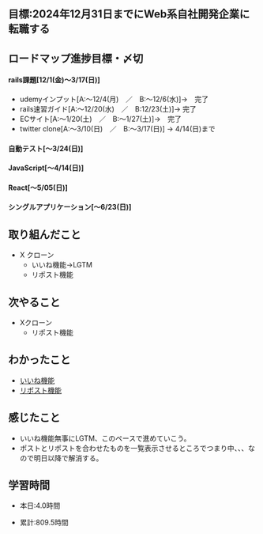 ## 目標:2024年12月31日までにWeb系自社開発企業に転職する

## ロードマップ進捗目標・〆切
#### rails課題[12/1(金)～3/17(日)]
* udemyインプット[A:～12/4(月)　／　B:～12/6(水)]→　完了
* rails速習ガイド[A:～12/20(水)　／　B:12/23(土)]→  完了
* ECサイト[A:～1/20(土)　／　B:～1/27(土)]→　完了
* twitter clone[A:～3/10(日)　／　B:～3/17(日)] → 4/14(日)まで

#### 自動テスト[～3/24(日)]
#### JavaScript[～4/14(日)]
#### React[～5/05(日)]
#### シングルアプリケーション[～6/23(日)]


## 取り組んだこと
- X クローン
  - いいね機能→LGTM
  - リポスト機能



## 次やること
- Xクローン
  - リポスト機能
  
## わかったこと
* [いいね機能](https://cherry-beat-86e.notion.site/rails-7b0984cb3d804f1a9de85914fb194244?pvs=4)
* [リポスト機能](https://cherry-beat-86e.notion.site/rails-6a101b852c1e41b9ab9fa5cbd97585ec?pvs=4)



## 感じたこと
* いいね機能無事にLGTM、このペースで進めていこう。
* ポストとリポストを合わせたものを一覧表示させるところでつまり中、、、なので明日以降で解消する。

## 学習時間
- 本日:4.0時間

- 累計:809.5時間
